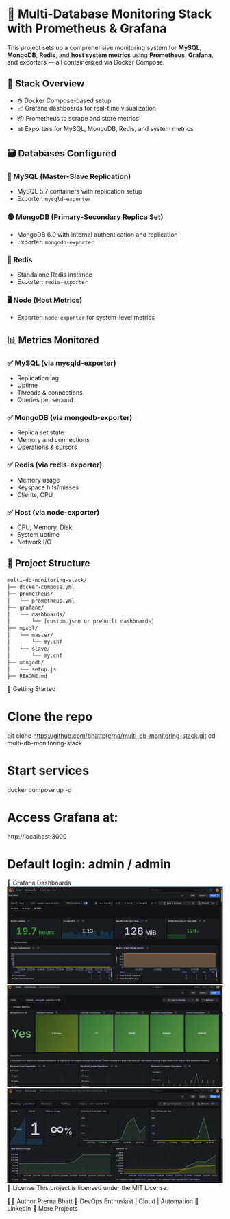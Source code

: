 # 📡 Multi-Database Monitoring Stack with Prometheus & Grafana

This project sets up a comprehensive monitoring system for **MySQL**, **MongoDB**, **Redis**, and **host system metrics** using **Prometheus**, **Grafana**, and exporters — all containerized via Docker Compose.

## 🐳 Stack Overview

- ⚙️ Docker Compose-based setup
- 📈 Grafana dashboards for real-time visualization
- 📦 Prometheus to scrape and store metrics
- 📊 Exporters for MySQL, MongoDB, Redis, and system metrics

## 🗃️ Databases Configured

### 🔵 MySQL (Master-Slave Replication)
- MySQL 5.7 containers with replication setup
- Exporter: `mysqld-exporter`

### 🟢 MongoDB (Primary-Secondary Replica Set)
- MongoDB 6.0 with internal authentication and replication
- Exporter: `mongodb-exporter`

### 🔴 Redis
- Standalone Redis instance
- Exporter: `redis-exporter`

### 🖥️ Node (Host Metrics)
- Exporter: `node-exporter` for system-level metrics

## 📊 Metrics Monitored

### ✅ MySQL (via mysqld-exporter)
- Replication lag  
- Uptime  
- Threads & connections  
- Queries per second  

### ✅ MongoDB (via mongodb-exporter)
- Replica set state  
- Memory and connections  
- Operations & cursors  

### ✅ Redis (via redis-exporter)
- Memory usage  
- Keyspace hits/misses  
- Clients, CPU  

### ✅ Host (via node-exporter)
- CPU, Memory, Disk  
- System uptime  
- Network I/O  

## 📂 Project Structure

```plaintext
multi-db-monitoring-stack/
├── docker-compose.yml
├── prometheus/
│   └── prometheus.yml
├── grafana/
│   └── dashboards/
│       └── [custom.json or prebuilt dashboards]
├── mysql/
│   └── master/
│       └── my.cnf
│   └── slave/
│       └── my.cnf
├── mongodb/
│   └── setup.js
├── README.md
```
🚀 Getting Started
# Clone the repo
git clone https://github.com/bhattprerna/multi-db-monitoring-stack.git
cd multi-db-monitoring-stack

# Start services
docker compose up -d

# Access Grafana at:
http://localhost:3000
# Default login: admin / admin

🧩 Grafana Dashboards
![Grafana Dashboard](images/mysql-dashboard.png)
![Grafana Dashboard](images/mongo-dashboard.png)
![Grafana Dashboard](images/redis-dashboard.png)
📜 License
This project is licensed under the MIT License.

🙋‍♀️ Author
Prerna Bhatt
💼 DevOps Enthusiast | Cloud | Automation
🔗 LinkedIn
📁 More Projects

